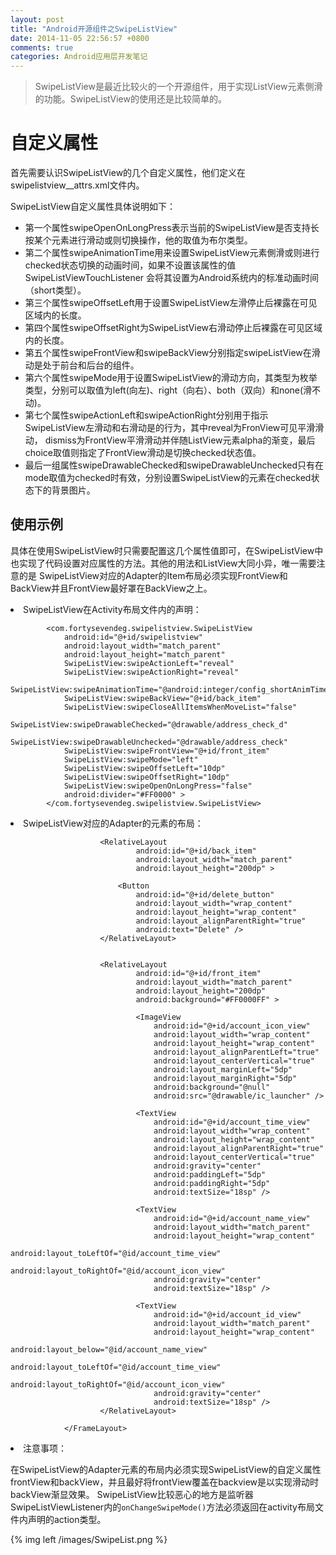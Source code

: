 ```yaml
---
layout: post
title: "Android开源组件之SwipeListView"
date: 2014-11-05 22:56:57 +0800
comments: true
categories: Android应用层开发笔记
---
```

><p>SwipeListView是最近比较火的一个开源组件，用于实现ListView元素側滑的功能。SwipeListView的使用还是比较简单的。</p>
<h1>自定义属性</h1>
<p>首先需要认识SwipeListView的几个自定义属性，他们定义在swipelistview__attrs.xml文件内。</p>
        <declare-styleable name="SwipeListView">
        	<attr name="swipeOpenOnLongPress" format="boolean" />
        	<attr name="swipeAnimationTime" format="integer" />
        	<attr name="swipeOffsetLeft" format="dimension" />
        	<attr name="swipeOffsetRight" format="dimension" />
        	<attr name="swipeCloseAllItemsWhenMoveList" format="boolean" />
        	<attr name="swipeFrontView" format="reference" />
        	<attr name="swipeBackView" format="reference" />
        	<attr name="swipeMode" format="enum">
            	<enum name="none" value="0" />
            	<enum name="both" value="1" />
            	<enum name="right" value="2" />
            	<enum name="left" value="3" />
        	</attr>
        	<attr name="swipeActionLeft" format="enum">
            	<enum name="reveal" value="0" />
            	<enum name="dismiss" value="1" />
            	<enum name="choice" value="2" />
        	</attr>
        	<attr name="swipeActionRight" format="enum">
            	<enum name="reveal" value="0" />
            	<enum name="dismiss" value="1" />
            	<enum name="choice" value="2" />
        	</attr>
        	<attr name="swipeDrawableChecked" format="reference" />
        	<attr name="swipeDrawableUnchecked" format="reference" />
        </declare-styleable>
<p>SwipeListView自定义属性具体说明如下：</p>
<ul>
	<li>第一个属性swipeOpenOnLongPress表示当前的SwipeListView是否支持长按某个元素进行滑动或则切换操作，他的取值为布尔类型。</li>
	<li>第二个属性swipeAnimationTime用来设置SwipeListView元素側滑或则进行checked状态切换的动画时间，如果不设置该属性的值SwipeListViewTouchListener
		会将其设置为Android系统内的标准动画时间（short类型）。</li>
	<li>第三个属性swipeOffsetLeft用于设置SwipeListView左滑停止后裸露在可见区域内的长度。</li>
	<li>第四个属性swipeOffsetRight为SwipeListView右滑动停止后裸露在可见区域内的长度。</li>
	<li>第五个属性swipeFrontView和swipeBackView分别指定swipeListView在滑动是处于前台和后台的组件。</li>
	<li>第六个属性swipeMode用于设置SwipeListView的滑动方向，其类型为枚举类型，分别可以取值为left(向左)、right（向右）、both（双向）和none(滑不动)。</li>
	<li>第七个属性swipeActionLeft和swipeActionRight分别用于指示SwipeListView左滑动和右滑动是的行为，其中reveal为FronView可见平滑滑动，
		dismiss为FrontView平滑滑动并伴随ListView元素alpha的渐变，最后choice取值则指定了FrontView滑动是切换checked状态值。</li>
	<li>最后一组属性swipeDrawableChecked和swipeDrawableUnchecked只有在mode取值为checked时有效，分别设置SwipeListView的元素在checked状态下的背景图片。</li>
</ul>

<h2>使用示例</h2> 
<p>具体在使用SwipeListView时只需要配置这几个属性值即可，在SwipeListView中也实现了代码设置对应属性的方法。其他的用法和ListView大同小异，唯一需要注意的是
SwipeListView对应的Adapter的Item布局必须实现FrontView和BackView并且FrontView最好罩在BackView之上。</p>


<li>SwipeListView在Activity布局文件内的声明：</li>

			<com.fortysevendeg.swipelistview.SwipeListView
        		android:id="@+id/swipelistview"
        		android:layout_width="match_parent"
        		android:layout_height="match_parent"
        		SwipeListView:swipeActionLeft="reveal"
        		SwipeListView:swipeActionRight="reveal"
        		SwipeListView:swipeAnimationTime="@android:integer/config_shortAnimTime"
        		SwipeListView:swipeBackView="@+id/back_item"
        		SwipeListView:swipeCloseAllItemsWhenMoveList="false"
        		SwipeListView:swipeDrawableChecked="@drawable/address_check_d"
        		SwipeListView:swipeDrawableUnchecked="@drawable/address_check"
        		SwipeListView:swipeFrontView="@+id/front_item"
        		SwipeListView:swipeMode="left"
        		SwipeListView:swipeOffsetLeft="10dp"
        		SwipeListView:swipeOffsetRight="10dp"
        		SwipeListView:swipeOpenOnLongPress="false"
        		android:divider="#FF0000" >
    		</com.fortysevendeg.swipelistview.SwipeListView>

<li> SwipeListView对应的Adapter的元素的布局：</li>
				<?xml version="1.0" encoding="utf-8"?>
				<FrameLayout xmlns:android="http://schemas.android.com/apk/res/android"
    					android:layout_width="match_parent"
    					android:layout_height="200dp" >

    					<RelativeLayout
        						android:id="@+id/back_item"
        						android:layout_width="match_parent"
        						android:layout_height="200dp" >

        					<Button
            					android:id="@+id/delete_button"
            					android:layout_width="wrap_content"
            					android:layout_height="wrap_content"
            					android:layout_alignParentRight="true"
            					android:text="Delete" />
    					</RelativeLayout>

    
						<RelativeLayout
        						android:id="@+id/front_item"
        						android:layout_width="match_parent"
        						android:layout_height="200dp"
        						android:background="#FF0000FF" >

        						<ImageView
            						android:id="@+id/account_icon_view"
            						android:layout_width="wrap_content"
            						android:layout_height="wrap_content"
            						android:layout_alignParentLeft="true"
            						android:layout_centerVertical="true"
            						android:layout_marginLeft="5dp"
            						android:layout_marginRight="5dp"
            						android:background="@null"
            						android:src="@drawable/ic_launcher" />

        						<TextView
            						android:id="@+id/account_time_view"
            						android:layout_width="wrap_content"
            						android:layout_height="wrap_content"
            						android:layout_alignParentRight="true"
            						android:layout_centerVertical="true"
            						android:gravity="center"
            						android:paddingLeft="5dp"
            						android:paddingRight="5dp"
            						android:textSize="18sp" />

        						<TextView
            						android:id="@+id/account_name_view"
            						android:layout_width="match_parent"
            						android:layout_height="wrap_content"
            						android:layout_toLeftOf="@id/account_time_view"
            						android:layout_toRightOf="@id/account_icon_view"
            						android:gravity="center"
            						android:textSize="18sp" />

        						<TextView
            						android:id="@+id/account_id_view"
            						android:layout_width="match_parent"
            						android:layout_height="wrap_content"
            						android:layout_below="@id/account_name_view"
            						android:layout_toLeftOf="@id/account_time_view"
            						android:layout_toRightOf="@id/account_icon_view"
            						android:gravity="center"
            						android:textSize="18sp" />
    					</RelativeLayout>

				</FrameLayout>
<li>注意事项：</li>
<p>在SwipeListView的Adapter元素的布局内必须实现SwipeListView的自定义属性frontView和backView，并且最好将frontView覆盖在backview是以实现滑动时backView渐显效果。
SwipeListView比较恶心的地方是监听器SwipeListViewListener内的<code>onChangeSwipeMode()</code>方法必须返回在activity布局文件内声明的action类型。</p>
{% img left /images/SwipeList.png %}
